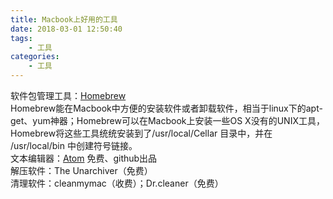 ```yaml
---
title: Macbook上好用的工具
date: 2018-03-01 12:50:40
tags:
    - 工具
categories:
    - 工具
---
```

软件包管理工具：[Homebrew](https://brew.sh/index_zh-cn.html)  
Homebrew能在Macbook中方便的安装软件或者卸载软件，相当于linux下的apt-get、yum神器；Homebrew可以在Macbook上安装一些OS X没有的UNIX工具，Homebrew将这些工具统统安装到了/usr/local/Cellar 目录中，并在 /usr/local/bin 中创建符号链接。  
文本编辑器：[Atom](https://atom.io/) 免费、github出品   
解压软件：The Unarchiver（免费）  
清理软件：cleanmymac（收费）；Dr.cleaner（免费）  
